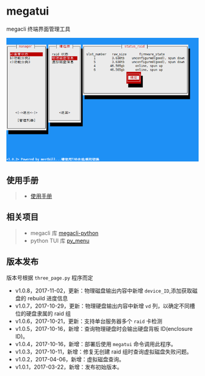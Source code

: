 # megatui

megacli 终端界面管理工具

![Screenshot](images/lvinfo.png)

## 使用手册

> * [使用手册](https://github.com/BillWang139967/megacli_tui/wiki)

## 相关项目

> * megacli 库 [megacli-python](https://github.com/m4ce/megacli-python)
> * python TUI 库 [py_menu](https://github.com/BillWang139967/py_menu)

## 版本发布

版本号根据 `three_page.py` 程序而定

* v1.0.8，2017-11-02，更新：物理磁盘输出内容中新增 `device_ID`,添加获取磁盘的 rebuild 进度信息
* v1.0.7，2017-10-29，更新：物理硬盘输出内容中新增 `vd` 列，以确定不同槽位的硬盘隶属的 raid 组
* v1.0.6，2017-10-21，更新：支持单台服务器多个 `raid` 卡检测
* v1.0.5，2017-10-16，新增：查询物理硬盘时会输出硬盘背板 ID(enclosure ID)。
* v1.0.4，2017-10-16，新增：部署后使用 `megatui` 命令调用此程序。
* v1.0.3，2017-10-11，新增：修复无创建 raid 组时查询虚拟磁盘失败问题。
* v1.0.2，2017-04-06，新增：虚拟磁盘查询。
* v1.0.1，2017-03-22，新增：发布初始版本。
